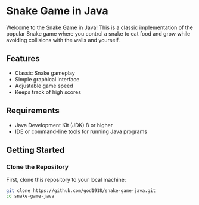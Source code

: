 # Snake Game in Java

Welcome to the Snake Game in Java! This is a classic implementation of the popular Snake game where you control a snake to eat food and grow while avoiding collisions with the walls and yourself.

## Features

- Classic Snake gameplay
- Simple graphical interface
- Adjustable game speed
- Keeps track of high scores

## Requirements

- Java Development Kit (JDK) 8 or higher
- IDE or command-line tools for running Java programs

## Getting Started

### Clone the Repository

First, clone this repository to your local machine:

```bash
git clone https://github.com/god1918/snake-game-java.git
cd snake-game-java
